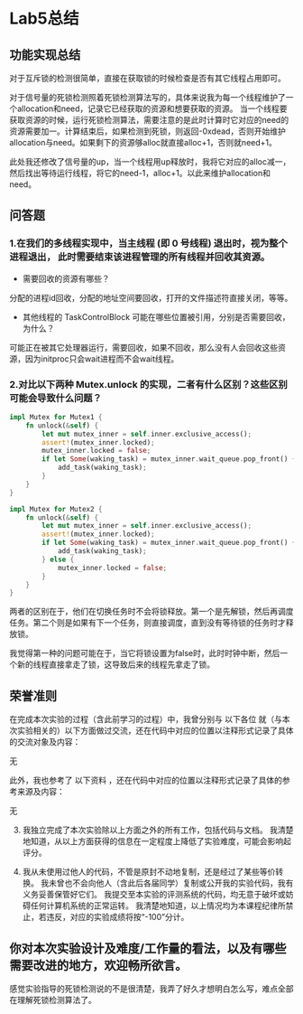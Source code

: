 # Lab5总结

## 功能实现总结

对于互斥锁的检测很简单，直接在获取锁的时候检查是否有其它线程占用即可。

对于信号量的死锁检测照着死锁检测算法写的，具体来说我为每一个线程维护了一个allocation和need，记录它已经获取的资源和想要获取的资源。
当一个线程要获取资源的时候，运行死锁检测算法，需要注意的是此时计算时它对应的need的资源需要加一。计算结束后，如果检测到死锁，则返回-0xdead，否则开始维护allocation与need。如果剩下的资源够alloc就直接alloc+1，否则就need+1。

此处我还修改了信号量的up，当一个线程用up释放时，我将它对应的alloc减一，然后找出等待运行线程，将它的need-1，alloc+1。以此来维护allocation和need。

## 问答题

### 1.在我们的多线程实现中，当主线程 (即 0 号线程) 退出时，视为整个进程退出， 此时需要结束该进程管理的所有线程并回收其资源。 

- 需要回收的资源有哪些？ 

分配的进程id回收，分配的地址空间要回收，打开的文件描述符直接关闭，等等。

- 其他线程的 TaskControlBlock 可能在哪些位置被引用，分别是否需要回收，为什么？

可能正在被其它处理器运行，需要回收，如果不回收，那么没有人会回收这些资源，因为initproc只会wait进程而不会wait线程。

### 2.对比以下两种 Mutex.unlock 的实现，二者有什么区别？这些区别可能会导致什么问题？
```rust
impl Mutex for Mutex1 {
    fn unlock(&self) {
        let mut mutex_inner = self.inner.exclusive_access();
        assert!(mutex_inner.locked);
        mutex_inner.locked = false;
        if let Some(waking_task) = mutex_inner.wait_queue.pop_front() {
            add_task(waking_task);
        }
    }
}

impl Mutex for Mutex2 {
    fn unlock(&self) {
        let mut mutex_inner = self.inner.exclusive_access();
        assert!(mutex_inner.locked);
        if let Some(waking_task) = mutex_inner.wait_queue.pop_front() {
            add_task(waking_task);
        } else {
            mutex_inner.locked = false;
        }
    }
}
```
两者的区别在于，他们在切换任务时不会将锁释放。第一个是先解锁，然后再调度任务。第二个则是如果有下一个任务，则直接调度，直到没有等待锁的任务时才释放锁。

我觉得第一种的问题可能在于，当它将锁设置为false时，此时时钟中断，然后一个新的线程直接拿走了锁，这导致后来的线程先拿走了锁。

## 荣誉准则

在完成本次实验的过程（含此前学习的过程）中，我曾分别与 以下各位 就（与本次实验相关的）以下方面做过交流，还在代码中对应的位置以注释形式记录了具体的交流对象及内容：

无

此外，我也参考了 以下资料 ，还在代码中对应的位置以注释形式记录了具体的参考来源及内容：

无

3. 我独立完成了本次实验除以上方面之外的所有工作，包括代码与文档。 我清楚地知道，从以上方面获得的信息在一定程度上降低了实验难度，可能会影响起评分。

4. 我从未使用过他人的代码，不管是原封不动地复制，还是经过了某些等价转换。 我未曾也不会向他人（含此后各届同学）复制或公开我的实验代码，我有义务妥善保管好它们。 我提交至本实验的评测系统的代码，均无意于破坏或妨碍任何计算机系统的正常运转。 我清楚地知道，以上情况均为本课程纪律所禁止，若违反，对应的实验成绩将按“-100”分计。

## 你对本次实验设计及难度/工作量的看法，以及有哪些需要改进的地方，欢迎畅所欲言。

感觉实验指导的死锁检测说的不是很清楚，我弄了好久才想明白怎么写，难点全部在理解死锁检测算法了。
